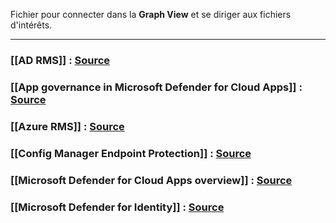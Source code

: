 
Fichier pour connecter dans la **Graph View** et se diriger aux fichiers d'intérêts.

---


### [[AD RMS]] : [Source](https://learn.microsoft.com/azure/information-protection/compare-on-premise)
 


### [[App governance in Microsoft Defender for Cloud Apps]] : [Source](https://learn.microsoft.com/en-us/defender-cloud-apps/app-governance-manage-app-governance)



### [[Azure RMS]] : [Source](https://learn.microsoft.com/en-us/azure/information-protection/what-is-azure-rms)



### [[Config Manager Endpoint Protection]] : [Source](https://learn.microsoft.com/en-us/mem/configmgr/protect/deploy-use/endpoint-protection)



### [[Microsoft Defender for Cloud Apps overview]] : [Source](https://learn.microsoft.com/en-us/defender-cloud-apps/what-is-defender-for-cloud-apps)



### [[Microsoft Defender for Identity]] : [Source](https://learn.microsoft.com/en-us/defender-for-identity/what-is)



